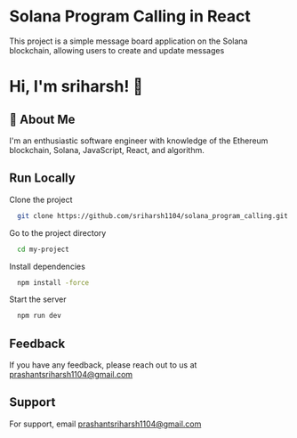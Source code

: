 
# Solana Program Calling in React

This project is a simple message board application on the Solana blockchain, allowing users to create and update messages



# Hi, I'm sriharsh! 👋


## 🚀 About Me
I'm an enthusiastic software engineer with knowledge of the Ethereum blockchain, Solana, JavaScript, React, and algorithm.



## Run Locally

Clone the project

```bash
  git clone https://github.com/sriharsh1104/solana_program_calling.git
```

Go to the project directory

```bash
  cd my-project
```

Install dependencies

```bash
  npm install -force
```

Start the server

```bash
  npm run dev
```


## Feedback

If you have any feedback, please reach out to us at prashantsriharsh1104@gmail.com


## Support

For support, email prashantsriharsh1104@gmail.com
